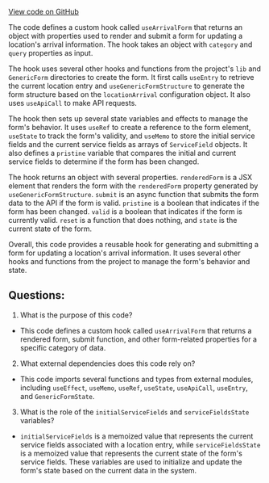 [View code on GitHub](https://github.com/technologiestiftung/kulturdaten-frontend/blob/master/components/pages/helpers/form/Arrival.tsx)

The code defines a custom hook called `useArrivalForm` that returns an object with properties used to render and submit a form for updating a location's arrival information. The hook takes an object with `category` and `query` properties as input.

The hook uses several other hooks and functions from the project's `lib` and `GenericForm` directories to create the form. It first calls `useEntry` to retrieve the current location entry and `useGenericFormStructure` to generate the form structure based on the `locationArrival` configuration object. It also uses `useApiCall` to make API requests.

The hook then sets up several state variables and effects to manage the form's behavior. It uses `useRef` to create a reference to the form element, `useState` to track the form's validity, and `useMemo` to store the initial service fields and the current service fields as arrays of `ServiceField` objects. It also defines a `pristine` variable that compares the initial and current service fields to determine if the form has been changed.

The hook returns an object with several properties. `renderedForm` is a JSX element that renders the form with the `renderedForm` property generated by `useGenericFormStructure`. `submit` is an async function that submits the form data to the API if the form is valid. `pristine` is a boolean that indicates if the form has been changed. `valid` is a boolean that indicates if the form is currently valid. `reset` is a function that does nothing, and `state` is the current state of the form.

Overall, this code provides a reusable hook for generating and submitting a form for updating a location's arrival information. It uses several other hooks and functions from the project to manage the form's behavior and state.
## Questions: 
 1. What is the purpose of this code?
- This code defines a custom hook called `useArrivalForm` that returns a rendered form, submit function, and other form-related properties for a specific category of data.

2. What external dependencies does this code rely on?
- This code imports several functions and types from external modules, including `useEffect`, `useMemo`, `useRef`, `useState`, `useApiCall`, `useEntry`, and `GenericFormState`.

3. What is the role of the `initialServiceFields` and `serviceFieldsState` variables?
- `initialServiceFields` is a memoized value that represents the current service fields associated with a location entry, while `serviceFieldsState` is a memoized value that represents the current state of the form's service fields. These variables are used to initialize and update the form's state based on the current data in the system.